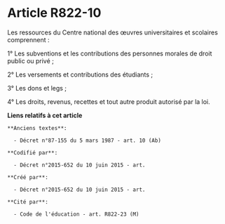 # Article R822-10

Les ressources du Centre national des œuvres universitaires et scolaires comprennent :

1° Les subventions et les contributions des personnes morales de droit public ou privé ;

2° Les versements et contributions des étudiants ;

3° Les dons et legs ;

4° Les droits, revenus, recettes et tout autre produit autorisé par la loi.

**Liens relatifs à cet article**

	**Anciens textes**:

	  - Décret n°87-155 du 5 mars 1987 - art. 10 (Ab)

	**Codifié par**:

	  - Décret n°2015-652 du 10 juin 2015 - art.

	**Créé par**:

	  - Décret n°2015-652 du 10 juin 2015 - art.

	**Cité par**:

	  - Code de l'éducation - art. R822-23 (M)
